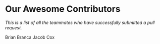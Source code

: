 # Our Awesome Contributors

*This is a list of all the teammates who have successfully submitted a pull request.*

Brian Branca
Jacob Cox
